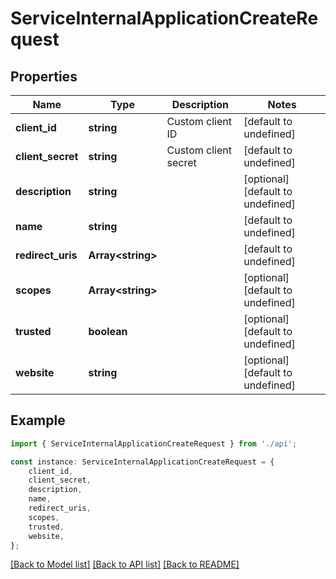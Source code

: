 # ServiceInternalApplicationCreateRequest


## Properties

Name | Type | Description | Notes
------------ | ------------- | ------------- | -------------
**client_id** | **string** | Custom client ID | [default to undefined]
**client_secret** | **string** | Custom client secret | [default to undefined]
**description** | **string** |  | [optional] [default to undefined]
**name** | **string** |  | [default to undefined]
**redirect_uris** | **Array&lt;string&gt;** |  | [default to undefined]
**scopes** | **Array&lt;string&gt;** |  | [optional] [default to undefined]
**trusted** | **boolean** |  | [optional] [default to undefined]
**website** | **string** |  | [optional] [default to undefined]

## Example

```typescript
import { ServiceInternalApplicationCreateRequest } from './api';

const instance: ServiceInternalApplicationCreateRequest = {
    client_id,
    client_secret,
    description,
    name,
    redirect_uris,
    scopes,
    trusted,
    website,
};
```

[[Back to Model list]](../README.md#documentation-for-models) [[Back to API list]](../README.md#documentation-for-api-endpoints) [[Back to README]](../README.md)
